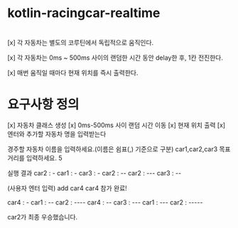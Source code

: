 # kotlin-racingcar-realtime


# 
[x] 각 자동차는 별도의 코루틴에서 독립적으로 움직인다.

[x] 각 자동차는 0ms ~ 500ms 사이의 랜덤한 시간 동안 delay한 후, 1칸 전진한다.

[x] 매번 움직일 때마다 현재 위치를 즉시 출력한다.

# 요구사항 정의
[x] 자동차 클래스 생성
[x] 0ms-500ms 사이 랜덤 시간 이동
[x] 현재 위치 출력
[x] 엔터와 추가할 자동차 명을 입력받는다

경주할 자동차 이름을 입력하세요.(이름은 쉼표(,) 기준으로 구분)
car1,car2,car3
목표 거리를 입력하세요.
5

실행 결과
car2 : -
car1 : -
car3 : -
car2 : --
car2 : ---
car3 : --

(사용자 엔터 입력)
add car4
car4 참가 완료!

car4 : -
car1 : --
car2 : ----
car4 : --
car3 : ---
car1 : ---
car2 : -----

car2가 최종 우승했습니다.
